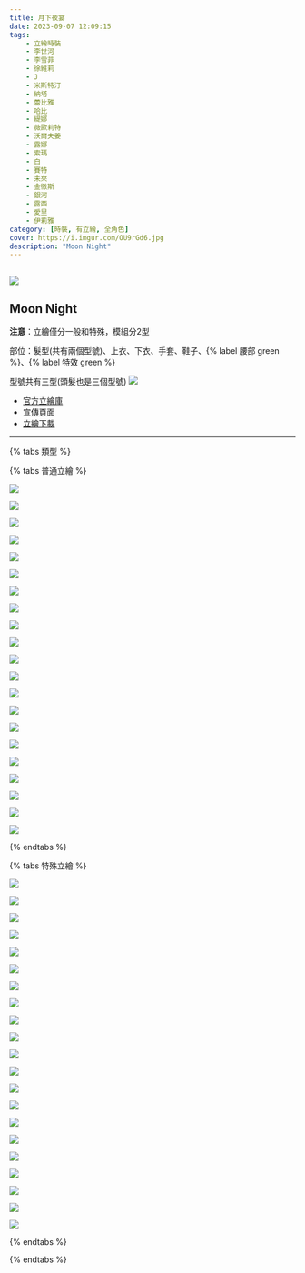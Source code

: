 ```yaml
---
title: 月下夜宴
date: 2023-09-07 12:09:15
tags:
    - 立繪時裝
    - 李世河
    - 李雪菲
    - 徐維莉
    - J
    - 米斯特汀
    - 納塔
    - 蕾比雅
    - 哈比
    - 緹娜
    - 薇歐莉特
    - 沃爾夫姜
    - 露娜
    - 索瑪
    - 白
    - 賽特
    - 未來
    - 金徹斯
    - 銀河
    - 露西
    - 愛里
    - 伊莉雅
category: [時裝, 有立繪, 全角色]
cover: https://i.imgur.com/OU9rGd6.jpg
description: "Moon Night"
---
```

![](https://i.imgur.com/OU9rGd6.jpg)
---
## Moon Night

**注意**：立繪僅分一般和特殊，模組分2型

部位：髮型(共有兩個型號)、上衣、下衣、手套、鞋子、{% label 腰部 green %}、{% label 特效 green %}

型號共有三型(頭髮也是三個型號)
![](https://i.imgur.com/EivE9Ii.png)

- [官方立繪庫](https://www.naddic.co.kr/ko/game/cls/fansitekit)
- [宣傳頁面](https://closers.nexon.com/Events2023/0907/Costume)
- [立繪下載](https://closers.vod.nexoncdn.co.kr/site/fansitekit/Closers_FansiteKit_MoonNight_230907_89123A7CAA5929B0.zip)
---

{% tabs 類型 %}
<!-- tab 普通角色立繪-->
{% tabs 普通立繪 %}
<!-- tab 李世河(Seha)-->
[![](https://i.imgur.com/3DaRFeGh.png)](https://i.imgur.com/3DaRFeG.png)
<!-- endtab -->
<!-- tab 李雪菲(Seulbi)-->
[![](https://i.imgur.com/7nZ3jXbh.png)](https://i.imgur.com/7nZ3jXb.png)
<!-- endtab -->
<!-- tab 徐維莉(Yuri)-->
[![](https://i.imgur.com/Q5RJrSzh.png)](https://i.imgur.com/Q5RJrSz.png)
<!-- endtab -->
<!-- tab J-->
[![](https://i.imgur.com/PZj3ZPIh.png)](https://i.imgur.com/PZj3ZPI.png)
<!-- endtab -->
<!-- tab 米斯特汀(Tein)-->
[![](https://i.imgur.com/bajn9Qkh.png)](https://i.imgur.com/bajn9Qk.png)
<!-- endtab -->
<!-- tab 納塔(Nata)-->
[![](https://i.imgur.com/pof3DElh.png)](https://i.imgur.com/pof3DEl.png)
<!-- endtab -->
<!-- tab 蕾比雅(Levia)-->
[![](https://i.imgur.com/HIXCRR7h.png)](https://i.imgur.com/HIXCRR7.png)
<!-- endtab -->
<!-- tab 哈比(Harpy)-->
[![](https://i.imgur.com/3LP1mzJh.png)](https://i.imgur.com/3LP1mzJ.png)
<!-- endtab -->
<!-- tab 緹娜(Tina)-->
[![](https://i.imgur.com/PIkdjtwh.png)](https://i.imgur.com/PIkdjtw.png)
<!-- endtab -->
<!-- tab 薇歐莉特(Violet)-->
[![](https://i.imgur.com/l9Qcjwkh.png)](https://i.imgur.com/l9Qcjwk.png)
<!-- endtab -->
<!-- tab 沃爾夫姜(Wolfgang)-->
[![](https://i.imgur.com/LVJ34gCh.png)](https://i.imgur.com/LVJ34gC.png)
<!-- endtab -->
<!-- tab 露娜(Luna)-->
[![](https://i.imgur.com/oIe5BC0h.png)](https://i.imgur.com/oIe5BC0.png)
<!-- endtab -->
<!-- tab 索瑪(Soma)-->
[![](https://i.imgur.com/jAnbE0Gh.png)](https://i.imgur.com/jAnbE0G.png)
<!-- endtab -->
<!-- tab 白(Bai)-->
[![](https://i.imgur.com/3JQs9vph.png)](https://i.imgur.com/3JQs9vp.png)
<!-- endtab -->
<!-- tab 賽特(Seth)-->
[![](https://i.imgur.com/M0GKeFYh.png)](https://i.imgur.com/M0GKeFY.png)
<!-- endtab -->
<!-- tab 未來(Mirae)-->
[![](https://i.imgur.com/994L8jEh.png)](https://i.imgur.com/994L8jE.png)
<!-- endtab -->
<!-- tab 徹斯(Chulsoo)-->
[![](https://i.imgur.com/dWkpBKoh.png)](https://i.imgur.com/dWkpBKo.png)
<!-- endtab -->
<!-- tab 銀河(Eunha)-->
[![](https://i.imgur.com/baxdhEvh.png)](https://i.imgur.com/baxdhEv.png)
<!-- endtab -->
<!-- tab 露西(Lucy)-->
[![](https://i.imgur.com/Azr7HUFh.png)](https://i.imgur.com/Azr7HUF.png)
<!-- endtab -->
<!-- tab 愛里(Aeri)-->
[![](https://i.imgur.com/VR2Dfych.png)](https://i.imgur.com/VR2Dfyc.png)
<!-- endtab -->
<!-- tab 伊莉雅(Ria)-->
[![](https://i.imgur.com/5GBIRUdh.png)](https://i.imgur.com/5GBIRUd.png)
<!-- endtab -->
{% endtabs %}
<!-- endtab -->

<!-- tab 特殊角色立繪-->
{% tabs 特殊立繪 %}
<!-- tab 李世河(Seha)-->
[![](https://i.imgur.com/4Kt8QvEh.png)](https://i.imgur.com/4Kt8QvE.png)
<!-- endtab -->
<!-- tab 李雪菲(Seulbi)-->
[![](https://i.imgur.com/PitpIphh.png)](https://i.imgur.com/PitpIph.png)
<!-- endtab -->
<!-- tab 徐維莉(Yuri)-->
[![](https://i.imgur.com/diqDlZjh.png)](https://i.imgur.com/diqDlZj.png)
<!-- endtab -->
<!-- tab J-->
[![](https://i.imgur.com/QOxrvt0h.png)](https://i.imgur.com/QOxrvt0.png)
<!-- endtab -->
<!-- tab 米斯特汀(Tein)-->
[![](https://i.imgur.com/lECAmmyh.png)](https://i.imgur.com/lECAmmy.png)
<!-- endtab -->
<!-- tab 納塔(Nata)-->
[![](https://i.imgur.com/JucZe4sh.png)](https://i.imgur.com/JucZe4s.png)
<!-- endtab -->
<!-- tab 蕾比雅(Levia)-->
[![](https://i.imgur.com/Qhci2jyh.png)](https://i.imgur.com/Qhci2jy.png)
<!-- endtab -->
<!-- tab 哈比(Harpy)-->
[![](https://i.imgur.com/9mDeJz3h.png)](https://i.imgur.com/9mDeJz3.png)
<!-- endtab -->
<!-- tab 緹娜(Tina)-->
[![](https://i.imgur.com/JF0xtcgh.png)](https://i.imgur.com/JF0xtcg.png)
<!-- endtab -->
<!-- tab 薇歐莉特(Violet)-->
[![](https://i.imgur.com/3FYJDoBh.png)](https://i.imgur.com/3FYJDoB.png)
<!-- endtab -->
<!-- tab 沃爾夫姜(Wolfgang)-->
[![](https://i.imgur.com/SXS1BpEh.png)](https://i.imgur.com/SXS1BpE.png)
<!-- endtab -->
<!-- tab 露娜(Luna)-->
[![](https://i.imgur.com/HmJR3ohh.png)](https://i.imgur.com/HmJR3oh.png)
<!-- endtab -->
<!-- tab 索瑪(Soma)-->
[![](https://i.imgur.com/C4Djiu0h.png)](https://i.imgur.com/C4Djiu0.png)
<!-- endtab -->
<!-- tab 白(Bai)-->
[![](https://i.imgur.com/yifyBoxh.png)](https://i.imgur.com/yifyBox.png)
<!-- endtab -->
<!-- tab 賽特(Seth)-->
[![](https://i.imgur.com/sQQ07Tzh.png)](https://i.imgur.com/sQQ07Tz.png)
<!-- endtab -->
<!-- tab 未來(Mirae)-->
[![](https://i.imgur.com/hFMY8Ouh.png)](https://i.imgur.com/hFMY8Ou.png)
<!-- endtab -->
<!-- tab 徹斯(Chulsoo)-->
[![](https://i.imgur.com/CNbF0Lih.png)](https://i.imgur.com/CNbF0Li.png)
<!-- endtab -->
<!-- tab 銀河(Eunha)-->
[![](https://i.imgur.com/x0C1YA4h.png)](https://i.imgur.com/x0C1YA4.png)
<!-- endtab -->
<!-- tab 露西(Lucy)-->
[![](https://i.imgur.com/XJL2Mbah.png)](https://i.imgur.com/XJL2Mba.png)
<!-- endtab -->
<!-- tab 愛里(Aeri)-->
[![](https://i.imgur.com/nx9gT2jh.png)](https://i.imgur.com/nx9gT2j.png)
<!-- endtab -->
<!-- tab 伊莉雅(Ria)-->
[![](https://i.imgur.com/LIjmMgAh.png)](https://i.imgur.com/LIjmMgA.png)
<!-- endtab -->
{% endtabs %}
<!-- endtab -->

{% endtabs %}

